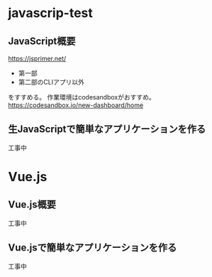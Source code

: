 # javascrip-test

## JavaScript概要
https://jsprimer.net/

* 第一部
* 第二部のCLIアプリ以外

をすすめる。
作業環境はcodesandboxがおすすめ。
https://codesandbox.io/new-dashboard/home

## 生JavaScriptで簡単なアプリケーションを作る
工事中



# Vue.js

## Vue.js概要
工事中

## Vue.jsで簡単なアプリケーションを作る
工事中

